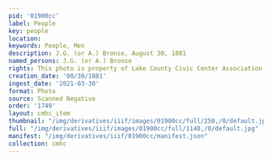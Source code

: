 ```yaml
---
pid: '01900cc'
label: People
key: people
location: 
keywords: People, Men
description: J.G. (or A.) Bronso, August 30, 1881
named_persons: J.G. (or A.) Bronso
rights: This photo is property of Lake County Civic Center Association.
creation_date: '08/30/1881'
ingest_date: '2021-03-30'
format: Photo
source: Scanned Negative
order: '1749'
layout: cmhc_item
thumbnail: "/img/derivatives/iiif/images/01900cc/full/250,/0/default.jpg"
full: "/img/derivatives/iiif/images/01900cc/full/1140,/0/default.jpg"
manifest: "/img/derivatives/iiif/01900cc/manifest.json"
collection: cmhc
---
```

